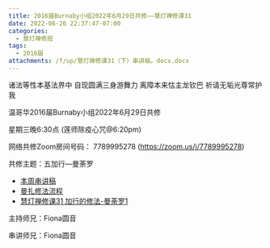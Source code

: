 ```yaml
---
title: 2016届Burnaby小组2022年6月29日共修——慧灯禅修课31
date: 2022-06-26 22:37:47-07:00
categories:
  - 慧灯禅修班
tags:
  - 2016届
attachments: /f/up/慧灯禅修课31（下）串讲稿。docx.docx
---
```

诸法等性本基法界中 自现圆满三身游舞力 离障本来怙主龙钦巴 祈请无垢光尊常护我

温哥华2016届Burnaby小组2022年6月29日共修

星期三晚6:30点 (莲师除疫心咒@6:20pm)

网络共修Zoom房间号码： 7789995278 (https://zoom.us/j/7789995278)

共修主题：五加行—曼荼罗

* [本周串讲稿](/f/up/慧灯禅修课31（下）串讲稿。docx.docx)
* [曼扎修法流程](/f/up/曼扎修法流程.docx)
* [慧灯禅修课31 加行的修法-曼荼罗1](https://www.huidengzhiguang.com/index.php/huideng-jiangtang/fofa-jianxiu/2016-07-21-09-21-47/5043-l20003)

主持师兄：Fiona圆音

串讲师兄：Fiona圆音
